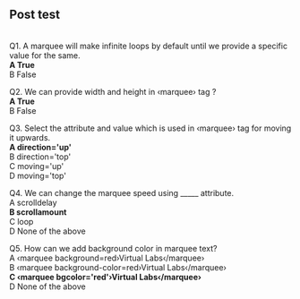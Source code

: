 ## Post test
<br>
Q1.  A marquee will make infinite loops by default until we provide a specific value for the same.<br>
<b>A  True<br></b>
B   False<br>

Q2. We can provide width and height in ‹marquee› tag ?<br>
<b>A  True<br></b>
B   False<br>

Q3. Select the attribute and value which is used in ‹marquee› tag for moving it upwards.<br>
<b>A  direction='up'<br></b>
B  direction='top'<br>
C  moving='up'<br>
D  moving='top'<br>


Q4.  We can change the marquee speed using _____ attribute.<br>
A  scrolldelay<br>
<b>B  scrollamount</b><br>
C  loop<br>
D  None of the above<br>

Q5. How can we add background color in marquee text?<br>
A  ‹marquee background=red›Virtual Labs‹/marquee› <br>
B  ‹marquee background-color=red›Virtual Labs‹/marquee›<br>
<b>C  ‹marquee bgcolor='red'›Virtual Labs‹/marquee›<br></b>
D  None of the above<br>
